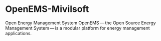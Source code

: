 # OpenEMS-Mivilsoft
Open Energy Management System OpenEMS — the Open Source Energy Management System — is a modular platform for energy management applications.
